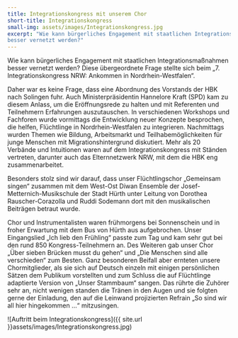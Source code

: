 ```yaml
---
title: Integrationskongress mit unserem Chor
short-title: Integrationskongress
small-img: assets/images/Integrationskongress.jpg
excerpt: "Wie kann bürgerliches Engagement mit staatlichen Integrationsmaßnahmen
besser vernetzt werden?"
---
```


Wie kann bürgerliches Engagement mit staatlichen Integrationsmaßnahmen
besser vernetzt werden? Diese übergeordnete Frage stellte sich beim
„7. Integrationskongress NRW: Ankommen in Nordrhein-Westfalen“.

Daher war es keine Frage, dass eine Abordnung des Vorstands der HBK nach Solingen fuhr. Auch Ministerpräsidentin Hannelore Kraft (SPD) kam zu diesem Anlass, um die Eröffnungsrede zu halten und mit Referenten und Teilnehmern Erfahrungen auszutauschen. In verschiedenen Workshops und Fachforen wurde vormittags die Entwicklung neuer Konzepte besprochen, die helfen, Flüchtlinge in Nordrhein-Westfalen zu integrieren. Nachmittags wurden Themen wie Bildung, Arbeitsmarkt und Teilhabemöglichkeiten für junge Menschen mit Migrationshintergrund diskutiert. Mehr als 20 Verbände und Intuitionen waren auf dem Integrationskongress mit Ständen vertreten, darunter auch das Elternnetzwerk NRW, mit dem die HBK eng zusammenarbeitet.

Besonders stolz sind wir darauf, dass unser Flüchtlingschor „Gemeinsam singen“ zusammen mit dem West-Ost Diwan Ensemble der Josef-Metternich-Musikschule der Stadt Hürth unter Leitung von Dorothea Rauscher-Corazolla und Ruddi Sodemann dort mit den musikalischen Beiträgen betraut wurde.

Chor und Instrumentalisten waren frühmorgens bei Sonnenschein und in froher Erwartung mit dem Bus von Hürth aus aufgebrochen. Unser Eingangslied „Ich lieb den Frühling“ passte zum Tag und kam sehr gut bei den rund 850 Kongress-Teilnehmern an. Des Weiteren gab unser Chor „Über sieben Brücken musst du gehen“ und „Die Menschen sind alle verschieden“ zum Besten. Ganz besonderen Beifall aber ernteten unsere Chormitglieder, als sie sich auf Deutsch einzeln mit einigen persönlichen Sätzen dem Publikum vorstellten und zum Schluss die auf Flüchtlinge adaptierte Version von „Unser Stammbaum“ sangen. Das rührte die Zuhörer sehr an, nicht wenigen standen die Tränen in den Augen und sie folgten gerne der Einladung, den auf die Leinwand projizierten Refrain „So sind wir all hier hingekommen …“ mitzusingen.

![Auftritt beim Integrationskongress]({{ site.url }}assets/images/Integrationskongress.jpg)
